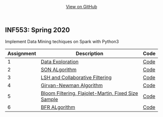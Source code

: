 <html lang="en-US">
  <body>
    <header>
      <div class="container">
        <section id="downloads">
          <a href="https://github.com/jhadpk/INF553-assignments/tree/master/DM-Assignments-3.6" class="btn btn-github"><span class="icon"></span>View on GitHub</a>
        </section>
      </div>
    </header>
    <div class="container">
      <section id="main_content">
        <h1 id="2020-spring-usc-inf_553-foundations-and-applications-of-data-mining">INF553: Spring 2020</h1>
      <p>Implement Data Mining techiques on Spark with Python3</p>
      <table id="details">
        <thead>
          <tr>
            <th>Assignment</th>
            <th>Description</th>
            <th>Code</th>
          </tr>
        </thead>
        <tbody>
          <tr>
            <td>1</td>
            <td><a href="https://github.com/jhadpk/INF553/blob/gh-pages/Python/Assignment1/Assignment1.pdf">Data Exploration</a></td>
            <td><a href="https://github.com/jhadpk/INF553-assignments/tree/master/DM-Assignments-3.6/Assignment1">Code</a></td>
          </tr>
          <tr>
            <td>2</td>
            <td><a href="https://github.com/jhadpk/INF553/blob/gh-pages/Python/Assignment2/Assignment2.pdf">SON ALgorithm</a></td>
            <td><a href="https://github.com/jhadpk/INF553-assignments/tree/master/DM-Assignments-3.6/Assignment2">Code</a></td>
          </tr>
          <tr>
            <td>3</td>
            <td><a href="https://github.com/jhadpk/INF553/blob/gh-pages/Python/Assignment3/Assignment3.pdf">LSH and Collaborative Filtering</a></td>
            <td><a href="https://github.com/jhadpk/INF553-assignments/tree/master/DM-Assignments-3.6/Assignment3">Code</a></td>
          </tr>
          <tr>
            <td>4</td>
            <td><a href="https://github.com/jhadpk/INF553/blob/gh-pages/Python/Assignment4/Assignment4.pdf">Girvan-Newman Algorithm</a></td>
            <td><a href="https://github.com/jhadpk/INF553-assignments/tree/master/DM-Assignments-3.6/Assignment4">Code</a></td>
          </tr>
          <tr>
            <td>5</td>
            <td><a href="https://github.com/jhadpk/INF553/blob/gh-pages/Python/Assignment5/Assignment5.pdf">Bloom Filtering, Flajolet-Martin, Fixed Size Sample</a></td>
            <td><a href="https://github.com/jhadpk/INF553-assignments/tree/master/DM-Assignments-3.6/Assignment5">Code</a></td>
          </tr>
          <tr>
            <td>6</td>
            <td><a href="https://github.com/jhadpk/INF553/blob/gh-pages/Python/Assignment6/Assignment6.pdf">BFR ALgorithm</a></td>
            <td><a href="https://github.com/jhadpk/INF553-assignments/tree/master/DM-Assignments-3.6/Assignment6">Code</a></td>
          </tr>
        </tbody>
      </table>
      </section>
    </div>
  </body>
</html>
